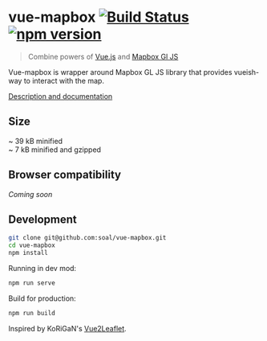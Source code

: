 # vue-mapbox [![Build Status](https://travis-ci.org/soal/vue-mapbox.svg?branch=master)](https://travis-ci.org/soal/vue-mapbox) [![npm version](https://badge.fury.io/js/vue-mapbox.svg)](https://badge.fury.io/js/vue-mapbox)

> Combine powers of [Vue.js](https://vuejs.org/) and [Mapbox Gl JS](https://mapbox.com/mapbox-gl-js)

Vue-mapbox is wrapper around Mapbox GL JS library that provides vueish-way to interact with the map.

[Description and documentation](https://soal.github.io/vue-mapbox)

## Size

 ~ 39 kB minified  
 ~ 7 kB minified and gzipped

## Browser compatibility

_Coming soon_

## Development

```sh
git clone git@github.com:soal/vue-mapbox.git
cd vue-mapbox
npm install
```

Running in dev mod:

```sh
npm run serve
```

Build for production:

```sh
npm run build
```

Inspired by KoRiGaN's [Vue2Leaflet](https://github.com/KoRiGaN/Vue2Leaflet).
